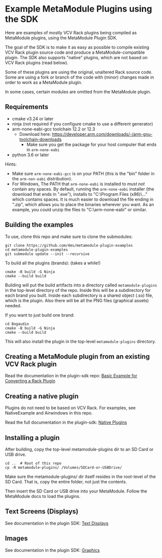 # Example MetaModule Plugins using the SDK

Here are examples of mostly VCV Rack plugins being compiled as MetaModule plugins, using the MetaModule Plugin SDK.

The goal of the SDK is to make it as easy as possible to compile existing VCV Rack plugin source code 
and produce a MetaModule-compatible plugin. The SDK also supports "native" plugins, which are not based 
on VCV Rack plugins (read below).

Some of these plugins are using the original, unaltered Rack source code. Some are using a fork or branch of the code with
(minor) changes made in order to work as a MetaModule plugin.

In some cases, certain modules are omitted from the MetaModule plugin.

## Requirements

  - cmake v3.24 or later
  - ninja (not required if you configure cmake to use a different generator) 
  - arm-none-eabi-gcc toolchain 12.2 or 12.3
      - Download here: https://developer.arm.com/downloads/-/arm-gnu-toolchain-downloads
          - Make sure you get the package for your host computer that ends in `arm-none-eabi`
  - python 3.6 or later

Hints:
  - Make sure `arm-none-eabi-gcc` is on your PATH (this is the "bin" folder in the
`arm-non-eabi` distribution).
  - For Windows, The PATH that `arm-none-eabi` is installed to *must not* contain
any spaces. By default, running the `arm-none-eabi` installer (the download
that ends in ".exe"), installs to "C:\Program Files (x86)\\..." which contains
spaces. It is much easier to download the file ending in ".zip", which allows
you to place the binaries wherever you want. As an example, you could unzip the
files to "C:\arm-none-eabi" or similar.


## Building the examples

To use, clone this repo and make sure to clone the submodules:

```
git clone https://github.com/4ms/metamodule-plugin-examples
cd metamodule-plugin-examples
git submodule update --init --recursive
```

To build all the plugins (brands): (takes a while!)

```
cmake -B build -G Ninja
cmake --build build
```

Building will put the build artifacts into a directory called
`metamodule-plugins` in the top-level directory of the repo. Inside this will
be a subdirectory for each brand you built. Inside each subdirectory is a
shared object (.so) file, which is the plugin. Also there will be all the PNG
files (graphical assets) needed.

If you want to just build one brand:

```
cd Bogaudio
cmake -B build -G Ninja
cmake --build build
```

This will also install the plugin in the top-level `metamodule-plugins` directory.


## Creating a MetaModule plugin from an existing VCV Rack plugin

Read the documentation in the plugin-sdk repo: [Basic Example for Converting a Rack Plugin](https://github.com/4ms/metamodule-plugin-sdk/tree/main?tab=readme-ov-file#basic-example-for-converting-a-rack-plugin)


## Creating a native plugin

Plugins do not need to be based on VCV Rack. For examples, see NativeExample
and Airwindows in this repo.

Read the full documentation in the plugin-sdk: [Native Plugins](https://github.com/4ms/metamodule-plugin-sdk/tree/main/docs/native-plugin.md)


## Installing a plugin

After building, copy the top-level metamodule-plugins dir to an SD Card or USB
drive.

```
cd ..  # Root of this repo
cp -R metamodule-plugins/ /Volumes/SDCard-or-USBDrive/

```


Make sure the metamodule-plugins/ dir itself resides in the root-level of
the SD Card. That is, copy the entire folder, not just the contents.

Then insert the SD Card or USB drive into your MetaModule. Follow the
MetaModule docs to load the plugins.

## Text Screens (Displays)

See documentation in the plugin SDK: [Text Displays](https://github.com/4ms/metamodule-plugin-sdk/tree/main/docs/text-displays.md)


## Images

See documentation in the plugin SDK: [Graphics](https://github.com/4ms/metamodule-plugin-sdk/tree/main/docs/graphics.md)

